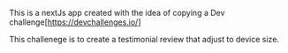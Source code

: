 This is a nextJs app created with the idea of copying a Dev challenge[https://devchallenges.io/]

This challenege is to create a testimonial review that adjust to device size. 